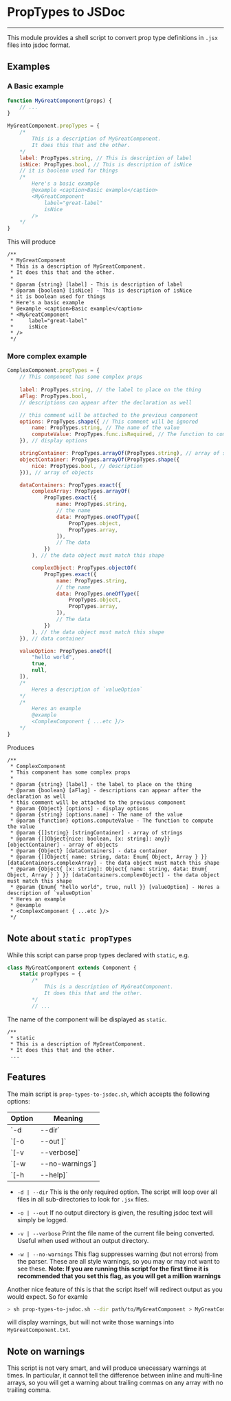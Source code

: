 # PropTypes to JSDoc
---
This module provides a shell script to convert prop type definitions in `.jsx`
files into jsdoc format.


## Examples
### A Basic example
```js
function MyGreatComponent(props) {
    // ...
}

MyGreatComponent.propTypes = {
    /*
        This is a description of MyGreatComponent.
        It does this that and the other.
    */
    label: PropTypes.string, // This is description of label
    isNice: PropTypes.bool, // This is description of isNice
    // it is boolean used for things
    /*
        Here's a basic example
        @example <caption>Basic example</caption>
        <MyGreatComponent
            label="great-label"
            isNice
        />
    */
}
```

This will produce
```
/**
 * MyGreatComponent 
 * This is a description of MyGreatComponent.
 * It does this that and the other.
 *
 * @param {string} [label] - This is description of label
 * @param {boolean} [isNice] - This is description of isNice
 * it is boolean used for things
 * Here's a basic example
 * @example <caption>Basic example</caption>
 * <MyGreatComponent
 *     label="great-label"
 *     isNice
 * />
 */
```
### More complex example
```js
ComplexComponent.propTypes = {
    // This component has some complex props
    
    label: PropTypes.string, // the label to place on the thing
    aFlag: PropTypes.bool,
    // descriptions can appear after the declaration as well

    // this comment will be attached to the previous component
    options: PropTypes.shape({ // This comment will be ignored
        name: PropTypes.string, // The name of the value
        computeValue: PropTypes.func.isRequired, // The function to compute the value
    }), // display options

    stringContainer: PropTypes.arrayOf(PropTypes.string), // array of strings
    objectContainer: PropTypes.arrayOf(PropTypes.shape({
        nice: PropTypes.bool, // description
    })), // array of objects

    dataContainers: PropTypes.exact({
        complexArray: PropTypes.arrayOf(
            PropTypes.exact({
                name: PropTypes.string,
                // the name
                data: PropTypes.oneOfType([
                    PropTypes.object,
                    PropTypes.array,
                ]),
                // The data 
            })
        ), // the data object must match this shape

        complexObject: PropTypes.objectOf(
            PropTypes.exact({
                name: PropTypes.string,
                // the name
                data: PropTypes.oneOfType([
                    PropTypes.object,
                    PropTypes.array,
                ]),
                // The data 
            })
        ), // the data object must match this shape
    }), // data container

    valueOption: PropTypes.oneOf([
        "hello world",
        true,
        null,
    ]),
    /*
        Heres a description of `valueOption`
    */
    /*
        Heres an example
        @example
        <ComplexComponent { ...etc }/>
    */
}
```
Produces
```
/**
 * ComplexComponent 
 * This component has some complex props
 *
 * @param {string} [label] - the label to place on the thing
 * @param {boolean} [aFlag] - descriptions can appear after the declaration as well
 * this comment will be attached to the previous component
 * @param {Object} [options] - display options
 * @param {string} [options.name] - The name of the value
 * @param {function} options.computeValue - The function to compute the value
 * @param {[]string} [stringContainer] - array of strings
 * @param {[]Object{nice: boolean, [x: string]: any}} [objectContainer] - array of objects
 * @param {Object} [dataContainers] - data container
 * @param {[]Object{ name: string, data: Enum{ Object, Array } }} [dataContainers.complexArray] - the data object must match this shape
 * @param {Object{ [x: string]: Object{ name: string, data: Enum{ Object, Array } } }} [dataContainers.complexObject] - the data object must match this shape
 * @param {Enum{ "hello world", true, null }} [valueOption] - Heres a description of `valueOption`
 * Heres an example
 * @example
 * <ComplexComponent { ...etc }/>
 */
 ```


## Note about `static propTypes`
While this script can parse prop types declared with `static`, e.g.
```js
class MyGreatComponent extends Component {
    static propTypes = {
        /*
            This is a description of MyGreatComponent.
            It does this that and the other.
        */
        // ...
```
The name of the component will be displayed as `static`.
```
/**
 * static  
 * This is a description of MyGreatComponent.
 * It does this that and the other.
 ...
```

## Features
The main script is `prop-types-to-jsdoc.sh`, which accepts the following
options:

| Option | Meaning |
| --- | --- |
| `-d | --dir` | Path to input directory |
| `[-o | --out ]` | Path to output directory |
| `[-v | --verbose]` | Display file names as they get parsed |
| `[-w | --no-warnings`] | Suppress warnings (flag) |
| `[-h | --help]` | Help (Display help message) |

- `-d | --dir`
    This is the only required option. The script will loop over all files in all
    sub-directories to look for `.jsx` files.

- `-o | --out`
    If no output directory is given, the resulting jsdoc text will simply be
    logged.

- `-v | --verbose`
    Print the file name of the current file being converted. Useful when used
    without an output directory.

- `-w | --no-warnings`
    This flag suppresses warning (but not errors) from the parser. These are
    all style warnings, so you may or may not want to see these.
    **Note: If you are running this script for the first time it is recommended
    that you set this flag, as you will get a million warnings**

Another nice feature of this is that the script itself will redirect output as
you would expect. So for examle
```bash
> sh prop-types-to-jsdoc.sh --dir path/to/MyGreatComponent > MyGreatComponent.txt
```
will display warnings, but will not write those warnings into
`MyGreatComponent.txt`.

## Note on warnings
This script is not very smart, and will produce unecessary warnings at times.
In particular, it cannot tell the difference between inline and multi-line
arrays, so you will get a warning about trailing commas on any array with no
trailing comma.